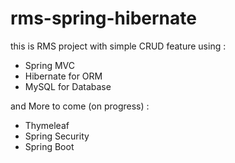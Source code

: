 # rms-spring-hibernate
this is RMS project with simple CRUD feature using :
- Spring MVC
- Hibernate for ORM
- MySQL for Database

and More to come (on progress) :
- Thymeleaf
- Spring Security 
- Spring Boot
